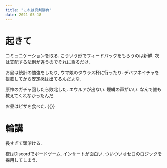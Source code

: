 ```yaml
---
title: "これは真剣勝負"
date: 2021-05-18
---
```


# 起きて
コミュニケーションを取る. こういう形でフィードバックをもらうのは新鮮. 次は支配する法則が違うのでそれに乗るだけ.

お昼は統計の勉強をしたり, ウマ娘のタウラス杯に行ったり. デバフネイチャを搭載してから安定感は出てるんだよな.

原神のガチャ回したら敗北した. エウルアが出ない. 煙緋の声がいい. なんで誰も教えてくれなかったんだ.

お昼はピザを食べた.
{{<tweet user="dango_bot" id="1394523694408470528">}}

# 輪講
長すぎて頭溶ける.

夜はDiscordでボードゲーム. インサートが面白い. ついついオセロのロジックを採用してしまう. 